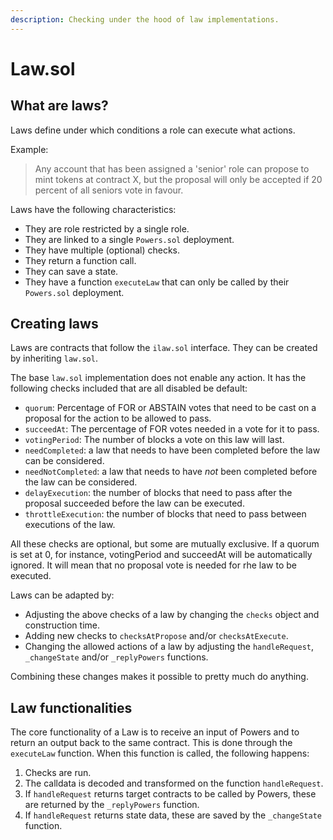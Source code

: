 ```yaml
---
description: Checking under the hood of law implementations.
---
```


# Law.sol

## What are laws?

Laws define under which conditions a role can execute what actions.

Example:

> Any account that has been assigned a 'senior' role can propose to mint tokens at contract X, but the proposal will only be accepted if 20 percent of all seniors vote in favour.

Laws have the following characteristics:

* They are role restricted by a single role.
* They are linked to a single `Powers.sol` deployment.
* They have multiple (optional) checks.
* They return a function call.
* They can save a state.
* They have a function `executeLaw` that can only be called by their `Powers.sol` deployment.

## Creating laws

Laws are contracts that follow the `ilaw.sol` interface. They can be created by inheriting `law.sol`.

The base `law.sol` implementation does not enable any action. It has the following checks included that are all disabled be default: 
* `quorum`: Percentage of FOR or ABSTAIN votes that need to be cast on a proposal for the action to be allowed to pass. 
* `succeedAt`: The percentage of FOR votes needed in a vote for it to pass. 
* `votingPeriod`: The number of blocks a vote on this law will last.
* `needCompleted`: a law that needs to have been completed before the law can be considered.
* `needNotCompleted`: a law that needs to have _not_ been completed before the law can be considered.
* `delayExecution`: the number of blocks that need to pass after the proposal succeeded before the law can be executed. 
* `throttleExecution`: the number of blocks that need to pass between executions of the law.

All these checks are optional, but some are mutually exclusive. If a quorum is set at 0, for instance, votingPeriod and succeedAt will be automatically ignored. It will mean that no proposal vote is needed for rhe law to be executed.  

Laws can be adapted by:

* Adjusting the above checks of a law by changing the `checks` object and construction time. 
* Adding new checks to `checksAtPropose` and/or `checksAtExecute`.
* Changing the allowed actions of a law by adjusting the `handleRequest`,  `_changeState` and/or `_replyPowers` functions.


Combining these changes makes it possible to pretty much do anything.

## Law functionalities

The core functionality of a Law is to receive an input of Powers and to return an output back to the same contract. This is done through the `executeLaw` function. When this function is called, the following happens:

1. Checks are run.
2. The calldata is decoded and transformed on the function `handleRequest`.
3. If `handleRequest` returns target contracts to be called by Powers, these are returned by the `_replyPowers` function.
4. If `handleRequest` returns state data, these are saved by the `_changeState` function.
